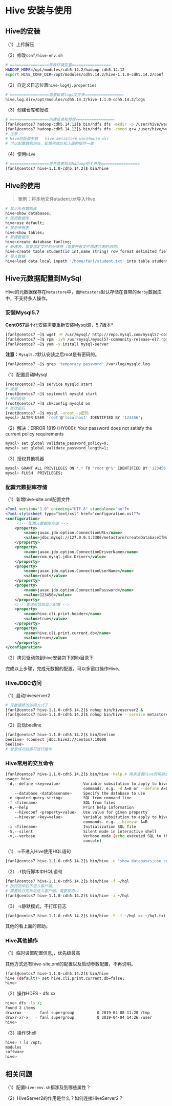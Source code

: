# Hive 安装与使用

## Hive的安装

（1）上传解压

（2）修改`conf/hive-env.sh`

```bash
# =================修改环境变量=================
HADOOP_HOME=/opt/modules/cdh5.14.2/hadoop-cdh5.14.12
export HIVE_CONF_DIR=/opt/modules/cdh5.14.2/hive-1.1.0-cdh5.14.2/conf
```

（2）自定义日志位置`hive-log4j.properties`

```bash
# =================需要新建logs文件夹=================
hive.log.dir=/opt/modules/cdh5.14.2/hive-1.1.0-cdh5.14.2/logs
```

（3）创建仓库和授权

```bash
# =================创建目录和授权=================
[fanl@centos7 hadoop-cdh5.14.12]$ bin/hdfs dfs -mkdir -p /user/hive/warehouse
[fanl@centos7 hadoop-cdh5.14.12]$ bin/hdfs dfs -chmod g+w /user/hive/warehouse /tmp
# 注意：
# Hive的配置参数   hive.metastore.warehouse.dir
# 可以配置数据地址，配置完成后和上面的操作一致
```

（4）使用`Hive`

```bash
# =================首先需要启动hadoop相关进程=================
[fanl@centos7 hive-1.1.0-cdh5.14.2]$ bin/hive
```

## Hive的使用

>  案例：将本地文件student.txt导入Hive

```bash
# 显示所有数据库
hive>show databases;
# 使用数据库
hive>use default;
# 显示所有表
hive>show tables;
# 新建数据库
hive>create database fanling;
# 新建表，需要指定文件的分隔符（需要先有文件再建立表的结构）
hive>create table student(id int,name string) row format delimited fields terminated by '\t';
# 导入数据
hive>load data local inpath '/home/fanl/student.txt' into table student;
```

## Hive元数据配置到MySql

Hive的元数据保存在`Metastore`中，而`Metastore`默认存储在自带的`derby`数据库中，不支持多人操作。

### 安装Mysql5.7

**CentOS7**最小化安装需要重新安装Mysql源，5.7版本*

```bash
[fanl@centos7 ~]$ wget -P /usr/mysql/ http://repo.mysql.com/mysql57-community-release-el7.rpm
[fanl@centos7 ~]$ rpm -ivh /usr/mysql/mysql57-community-release-el7.rpm
[fanl@centos7 ~]$ yum -y install mysql-server
```

**注意：**`Mysql5.7`默认安装之后root是有密码的。

```bash
[fanl@centos7 ~]$ grep 'temporary password' /var/log/mysqld.log
```
（1）配置启动Mysql

```bash
[root@centos7 ~]$ service mysqld start
# 或者
[root@centos7 ~]$ systemctl mysqld start
# 开机启动
[root@centos7 ~]$ chkconfig mysqld on
# 修改密码
[root@centos7 ~]$ mysql -uroot -p密码
mysql> ALTER USER 'root'@'localhost' IDENTIFIED BY '123456';

```

（2）解决：ERROR 1819 (HY000): Your password does not satisfy the current policy requirements

```bash
mysql> set global validate_password_policy=0; 
mysql> set global validate_password_length=1;
```

（3）授权其他机器

```bash
mysql> GRANT ALL PRIVILEGES ON *.* TO 'root'@'%' IDENTIFIED BY '123456' WITH GRANT OPTION;
mysql> FLUSH  PRIVILEGES;
```

### 配置元数据库存储

（1）新增hive-site.xml配置文件

```xml
<?xml version="1.0" encoding="UTF-8" standalone="no"?>
<?xml-stylesheet type="text/xsl" href="configuration.xsl"?>
<configuration>
     <!-- 配置元数据库存储 -->
	<property>
		<name>javax.jdo.option.ConnectionURL</name>
		<value>jdbc:mysql://127.0.0.1:3306/metastore?createDatabaseIfNotExist=true</value>
	</property>
	<property>
		<name>javax.jdo.option.ConnectionDriverName</name>
		<value>com.mysql.jdbc.Driver</value>
	</property>
	<property>
		<name>javax.jdo.option.ConnectionUserName</name>
		<value>root</value>
	</property>
	<property>
		<name>javax.jdo.option.ConnectionPassword</name>
		<value>123456</value>
	</property>
    <!-- 查询后信息显示配置 -->
    <property>
		<name>hive.cli.print.header</name>
		<value>true</value>	
	</property>
	<property>
		<name>hive.cli.print.current.db</name>
		<value>true</value>
	</property>
</configuration>
```

（2）拷贝驱动包到hive安装包下的lib目录下

完成以上步骤，完成元数据的配置，可以多窗口操作Hive。

### HiveJDBC访问

（1）启动hiveserver2

```bash
# 元数据修改访问方式了
[fanl@centos7 hive-1.1.0-cdh5.14.2]$ nohup bin/hiveserver2 &  
[fanl@centos7 hive-1.1.0-cdh5.14.2]$ nohup bin/hive --service metastore &
```

（2）启动beeline

```bash
[fanl@centos7 hive-1.1.0-cdh5.14.2]$ bin/beeline
beeline> !connect jdbc:hive2://centos7:10000
beeline> 
# 登录成功后即可进行操作
```

### Hive常用的交互命令

```bash
[fanl@centos7 hive-1.1.0-cdh5.14.2]$ bin/hive -help # 用来查看hive的帮助信息
usage: hive
 -d,--define <key=value>          Variable subsitution to apply to hive
                                  commands. e.g. -d A=B or --define A=B
    --database <databasename>     Specify the database to use
 -e <quoted-query-string>         SQL from command line
 -f <filename>                    SQL from files
 -H,--help                        Print help information
    --hiveconf <property=value>   Use value for given property
    --hivevar <key=value>         Variable subsitution to apply to hive
                                  commands. e.g. --hivevar A=B
 -i <filename>                    Initialization SQL file
 -S,--silent                      Silent mode in interactive shell
 -v,--verbose                     Verbose mode (echo executed SQL to the
                                  console)
```

（1）`-e`不进入Hive使用HQL语句

```bash
[fanl@centos7 hive-1.1.0-cdh5.14.2]$ bin/hive -e "show databases;use school;select * from student"
```

（2）`-f`执行脚本中HQL语句

```bash
[fanl@centos7 hive-1.1.0-cdh5.14.2]$ bin/hive -f ~/hql
# 执行完毕后不进入客户端，
# 需要执行完毕后进入客户端，需要使用-i
[fanl@centos7 hive-1.1.0-cdh5.14.2]$ bin/hive -i ~/hql
```

（3）`-S`静默模式，不打印日志

```bash
[fanl@centos7 hive-1.1.0-cdh5.14.2]$ bin/hive -S -f ~/hql >> ~/hql.txt
```

其他的看上面的帮助。

### Hive其他操作

（1）临时设置配置信息,，优先级最高

其他方式还有hive-site.xml的配置以及启动参数配置，不再说明。

```bash
[fanl@centos7 hive-1.1.0-cdh5.14.2]$ bin/hive
hive (default)> set hive.cli.print.current.db=false;
hive> 
```

（2）操作HDFS - dfs xx

```bash
hive> dfs -ls /;
Found 2 items
drwxrwx---   - fanl supergroup          0 2019-04-08 11:28 /tmp
drwxr-xr-x   - fanl supergroup          0 2019-04-04 14:26 /user
hive> 
```

（3）操作Shell

```bash
hive> ! ls /opt;
modules
software
hive> 
```

## 相关问题

（1）配置`hive-env.sh`都涉及到哪些属性？

（2）HiveServer2的作用是什么？如何连接HiveServer2？

